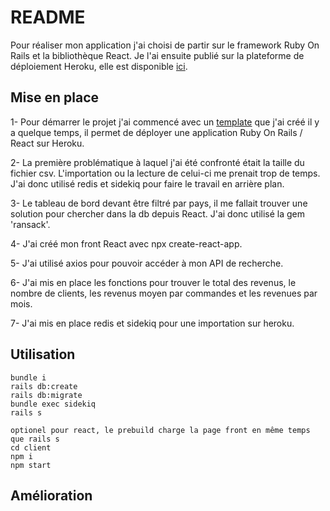 # README
Pour réaliser mon application j'ai choisi de partir sur le framework Ruby On Rails et la bibliothèque React. Je l'ai ensuite publié sur la plateforme de déploiement Heroku, elle est disponible [ici](https://ecommerce-dashboard-kotcherga.herokuapp.com/).

## Mise en place

1- Pour démarrer le projet j'ai commencé avec un [template](https://github.com/kevinkotcherga/template_react_redux_rails7_for_heroku) que j'ai créé il y a quelque temps, il permet de déployer une application Ruby On Rails / React sur Heroku.

2- La première problématique à laquel j'ai été confronté était la taille du fichier csv. L'importation ou la lecture de celui-ci me prenait trop de temps. J'ai donc utilisé redis et sidekiq pour faire le travail en arrière plan.

3- Le tableau de bord devant être filtré par pays, il me fallait trouver une solution pour chercher dans la db depuis React. J'ai donc utilisé la gem 'ransack'.

4- J'ai créé mon front React avec npx create-react-app.

5- J'ai utilisé axios pour pouvoir accéder à mon API de recherche.

6- J'ai mis en place les fonctions pour trouver le total des revenus, le nombre de clients, les revenus moyen par commandes et les revenues par mois.

7- J'ai mis en place redis et sidekiq pour une importation sur heroku.

## Utilisation 

```
bundle i
rails db:create
rails db:migrate
bundle exec sidekiq
rails s

optionel pour react, le prebuild charge la page front en même temps que rails s
cd client
npm i
npm start
```

## Amélioration
